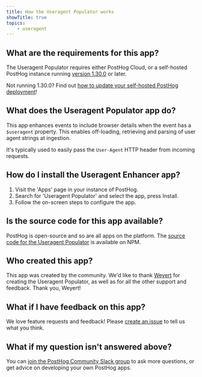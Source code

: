 ```yaml
---
title: How the Useragent Populator works
showTitle: true
topics:
    - useragent
---
```


## What are the requirements for this app?

The Useragent Populator requires either PostHog Cloud, or a self-hosted PostHog instance running [version 1.30.0](https://posthog.com/blog/the-posthog-array-1-30-0) or later. 

Not running 1.30.0? Find out [how to update your self-hosted PostHog deployment](https://posthog.com/docs/self-host/configure/upgrading-posthog)! 

## What does the Useragent Populator app do?

This app enhances events to include browser details when the event has a `$useragent` property. This enables off-loading, retrieving and parsing of user agent strings at ingestion.

It's typically used to easily pass the `User-Agent` HTTP header from incoming requests.

## How do I install the Useragent Enhancer app?

1. Visit the 'Apps' page in your instance of PostHog.
2. Search for 'Useragent Populator' and select the app, press Install.
3. Follow the on-screen steps to configure the app.

## Is the source code for this app available?

PostHog is open-source and so are all apps on the platform. The [source code for the Useragent Populator](https://www.npmjs.com/package/useragent-plugin) is available on NPM. 

## Who created this app?

This app was created by the community. We'd like to thank [Weyert](https://www.npmjs.com/~weyert) for creating the Useragent Populator, as well as for all the other support and feedback. Thank you, Weyert!

## What if I have feedback on this app?

We love feature requests and feedback! Please [create an issue](https://github.com/PostHog/posthog/issues/new?assignees=&labels=enhancement%2C+feature&template=feature_request.md) to tell us what you think. 

## What if my question isn't answered above?

You can [join the PostHog Community Slack group](/slack) to ask more questions, or get advice on developing your own PostHog apps.